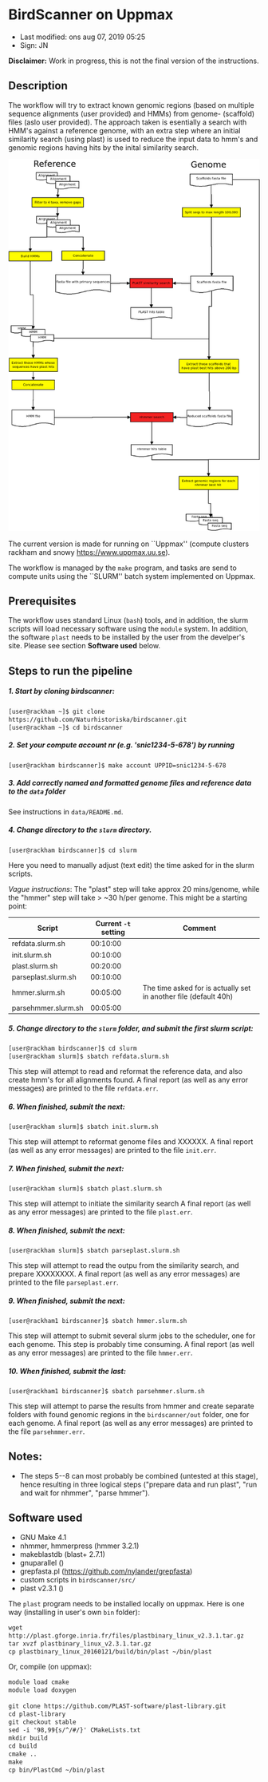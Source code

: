 # BirdScanner on Uppmax

- Last modified: ons aug 07, 2019  05:25
- Sign: JN

**Disclaimer:** Work in progress, this is not the final version of the instructions.

## Description

The workflow will try to extract known genomic regions (based on multiple sequence 
alignments (user provided) and HMMs) from genome- (scaffold) files (aslo user provided).
The approach taken is esentially a search with HMM's against a reference genome, with an
extra step where an initial similarity search (using plast) is used to reduce the input
data to hmm's and genomic regions having hits by the inital similarity search.

![Workflow](doc/workflow/Diagram1.png)


The current version is made for running on ``Uppmax'' (compute clusters rackham and snowy
<https://www.uppmax.uu.se>).

The workflow is managed by the `make` program, and tasks are send to compute units using
the ``SLURM'' batch system implemented on Uppmax.

## Prerequisites

The workflow uses standard Linux (`bash`) tools, and in addition, the slurm scripts will load
necessary software using the `module` system. In addition, the software `plast` needs to be
installed by the user from the develper's site. Please see section **Software used** below.

## Steps to run the pipeline

##### 1. Start by cloning birdscanner:

    [user@rackham ~]$ git clone https://github.com/Naturhistoriska/birdscanner.git
    [user@rackham ~]$ cd birdscanner

##### 2. Set your compute account nr (e.g. 'snic1234-5-678') by running

    [user@rackham birdscanner]$ make account UPPID=snic1234-5-678

##### 3. Add correctly named and formatted genome files and reference data to the `data` folder

See instructions in `data/README.md`.

##### 4. Change directory to the `slurm` directory.

    [user@rackham birdscanner]$ cd slurm

Here you need to manually adjust (text edit) the time asked for in the slurm scripts.

 *Vague instructions*: The "plast" step will take approx 20 mins/genome, while 
 the "hmmer" step will take > ~30 h/per genome. This might be a starting point:

|Script|Current `-t` setting|Comment|
|------|--------------------|-------|
|refdata.slurm.sh|00:10:00||
|init.slurm.sh|00:10:00||
|plast.slurm.sh|00:20:00||
|parseplast.slurm.sh|00:10:00||
|hmmer.slurm.sh|00:05:00|The time asked for is actually set in another file (default 40h)|
|parsehmmer.slurm.sh|00:05:00||

##### 5. Change directory to the `slurm` folder, and submit the first slurm script:

    [user@rackham birdscanner]$ cd slurm
    [user@rackham slurm]$ sbatch refdata.slurm.sh

This step will attempt to read and reformat the reference data, and also create hmm's
for all alignments found.
A final report (as well as any error messages) are printed to the file `refdata.err`.

##### 6. When finished, submit the next:

    [user@rackham slurm]$ sbatch init.slurm.sh

This step will attempt to reformat genome files and XXXXXX.
A final report (as well as any error messages) are printed to the file `init.err`.

##### 7. When finished, submit the next:

    [user@rackham slurm]$ sbatch plast.slurm.sh

This step will attempt to initiate the similarity search 
A final report (as well as any error messages) are printed to the file `plast.err`.

##### 8. When finished, submit the next:

    [user@rackham slurm]$ sbatch parseplast.slurm.sh

This step will attempt to read the outpu from the similarity search, and prepare XXXXXXXX.
A final report (as well as any error messages) are printed to the file `parseplast.err`.

##### 9. When finished, submit the next:

    [user@rackham1 birdscanner]$ sbatch hmmer.slurm.sh

This step will attempt to submit several slurm jobs to the scheduler, one for each genome.
This step is probably time consuming.
A final report (as well as any error messages) are printed to the file `hmmer.err`.

##### 10. When finished, submit the last:

    [user@rackham1 birdscanner]$ sbatch parsehmmer.slurm.sh

This step will attempt to parse the results from hmmer and create separate folders with found
genomic regions in the `birdscanner/out` folder, one for each genome.
A final report (as well as any error messages) are printed to the file `parsehmmer.err`.


## Notes:

- The steps 5--8 can most probably be combined (untested at this stage), hence resulting in
three logical steps ("prepare data and run plast", "run and wait for nhmmer", "parse hmmer").


## Software used

- GNU Make 4.1
- nhmmer, hmmerpress (hmmer 3.2.1)
- makeblastdb (blast+ 2.7.1)
- gnuparallel ()
- grepfasta.pl (<https://github.com/nylander/grepfasta>)
- custom scripts in `birdscanner/src/`
- plast v2.3.1 ()

The `plast` program needs to be installed locally on uppmax.
Here is one way (installing in user's own `bin` folder):

    wget http://plast.gforge.inria.fr/files/plastbinary_linux_v2.3.1.tar.gz
    tar xvzf plastbinary_linux_v2.3.1.tar.gz
    cp plastbinary_linux_20160121/build/bin/plast ~/bin/plast

Or, compile (on uppmax):

    module load cmake
    module load doxygen

    git clone https://github.com/PLAST-software/plast-library.git
    cd plast-library
    git checkout stable
    sed -i '98,99{s/^/#/}' CMakeLists.txt
    mkdir build
    cd build
    cmake ..
    make
    cp bin/PlastCmd ~/bin/plast

